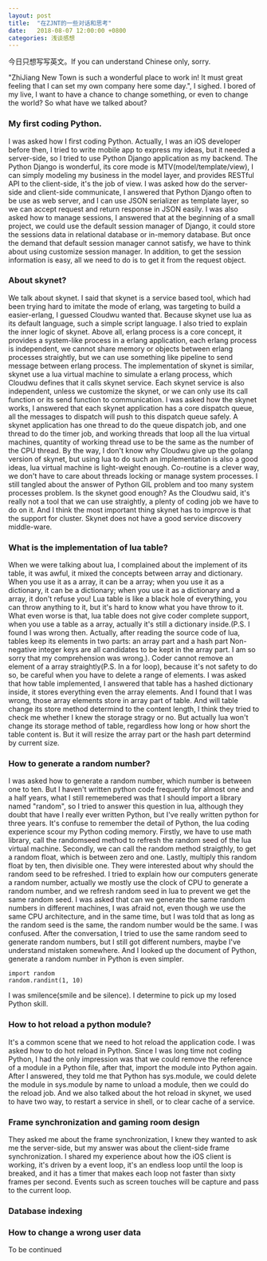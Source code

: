 ```yaml
---
layout: post
title:  "在ZJNT的一些对话和思考"
date:   2018-08-07 12:00:00 +0800
categories: 浅谈感想
---
```


今日只想写写英文。If you can understand Chinese only, sorry.

"ZhiJiang New Town is such a wonderful place to work in! It must great feeling that I can set my own company here some day.", I sighed. I bored of my live, I want to have a chance to change something, or even to change the world?
So what have we talked about?

### My first coding Python.
I was asked how I first coding Python. Actually, I was an iOS developer before then, I tried to write mobile app to express my ideas, but it needed a server-side, so I tried to use Python Django application as my backend. The Python Django is wonderful, its core mode is MTV(model/template/view), I can simply modeling my business in the model layer, and provides RESTful API to the client-side, it's the job of view. I was asked how do the server-side and client-side communicate, I answered that Python Django often to be use as web server, and I can use JSON serializer as template layer, so we can accept request and return response in JSON easily.
I was also asked how to manage sessions, I answered that at the beginning of a small project, we could use the default session manager of Django, it could store the sessions data in relational database or in-memory database. But once the demand that default session manager cannot satisfy, we have to think about using customize session manager. In addition, to get the session information is easy, all we need to do is to get it from the request object.

### About skynet?
We talk about skynet. I said that skynet is a service based tool, which had been trying hard to imitate the mode of erlang, was targeting to build a easier-erlang, I guessed Cloudwu wanted that. Because skynet use lua as its default language, such a simple script language. I also tried to explain the inner logic of skynet. Above all, erlang process is a core concept, it provides a system-like process in a erlang application, each erlang process is independent, we cannot share memory or objects between erlang processes straightly, but we can use something like pipeline to send message between erlang process. The implementation of skynet is similar, skynet use a lua virtual machine to simulate a erlang process, which Cloudwu defines that it calls skynet service. Each skynet service is also independent, unless we customize the skynet, or we can only use its call function or its send function to communication.
I was asked how the skynet works, I answered that each skynet application has a core dispatch queue, all the messages to dispatch will push to this dispatch queue safely. A skynet application has one thread to do the queue dispatch job, and one thread to do the timer job, and working threads that loop all the lua virtual machines, quantity of working thread use to be the same as the number of the CPU thread.
By the way, I don't know why Cloudwu give up the golang version of skynet, but using lua to do such an implementation is also a good ideas, lua virtual machine is light-weight enough. Co-routine is a clever way, we don't have to care about threads locking or manage system processes. I still tangled about the answer of Python GIL problem and too many system processes problem.
Is the skynet good enough? As the Cloudwu said, it's really not a tool that we can use straightly, a plenty of coding job we have to do on it. And I think the most important thing skynet has to improve is that the support for cluster. Skynet does not have a good service discovery middle-ware.

### What is the implementation of lua table?
When we were talking about lua, I complained about the implement of its table, it was awful, it mixed the concepts between array and dictionary. When you use it as a array, it can be a array; when you use it as a dictionary, it can be a dictionary; when you use it as a dictionary and a array, it don't refuse you! Lua table is like a black hole of everything, you can throw anything to it, but it's hard to know what you have throw to it.
What even worse is that, lua table does not give coder complete support, when you use a table as a array, actually it's still a dictionary inside.(P.S. I found I was wrong then. Actually, after reading the source code of lua, tables keep its elements in two parts: an array part and a hash part Non-negative integer keys are all candidates to be kept in the array part. I am so sorry that my comprehension was wrong.). Coder cannot remove an element of a array straightly(P.S. In a for loop), because it's not safety to do so, be careful when you have to delete a range of elements.
I was asked that how table implemented, I answered that table has a hashed dictionary inside, it stores everything even the array elements. And I found that I was wrong, those array elements store in array part of table. And will table change its store method determind to the content length, I think they tried to check me whether I knew the storage stragy or no. But actually lua won't change its storage method of table, regardless how long or how short the table content is. But it will resize the array part or the hash part determind by current size.

### How to generate a random number?
I was asked how to generate a random number, which number is between one to ten. But I haven't written python code frequently for almost one and a half years, what I still rememebered was that I should import a library named "random", so I tried to answer this question in lua, although they doubt that have I really ever written Python, but I've really written python for three years. It's confuse to remember the detail of Python, the lua coding experience scour my Python coding memory. Firstly, we have to use math library, call the randomseed method to refresh the random seed of the lua virtual machine. Secondly, we can call the random method straigthly, to get a random float, which is between zero and one. Lastly, multiply this random float by ten, then divisible one.
They were interested about why should the random seed to be refreshed. I tried to explain how our computers generate a random number, actually we mostly use the clock of CPU to generate a random number, and we refresh random seed in lua to prevent we get the same random seed. I was asked that can we generate the same random numbers in different machines, I was afraid not, even though we use the same CPU architecture, and in the same time, but I was told that as long as the random seed is the same, the random number would be the same. I was confused.
After the conversation, I tried to use the same random seed to generate random numbers, but I still got different numbers, maybe I've understand mistaken somewhere. And I looked up the document of Python, generate a random number in Python is even simpler.
```
import random
random.randint(1, 10)
```
I was smilence(smile and be silence). I determine to pick up my losed Python skill.

### How to hot reload a python module?
It's a common scene that we need to hot reload the application code. I was asked how to do hot reload in Python. Since I was long time not coding Python, I had the only impression was that we could remove the reference of a module in a Python file, after that, import the module into Python again. After I answered, they told me that Python has sys.module, we could delete the module in sys.module by name to unload a module, then we could do the reload job.
And we also talked about the hot reload in skynet, we used to have two way, to restart a service in shell, or to clear cache of a service.

### Frame synchronization and gaming room design
They asked me about the frame synchronization, I knew they wanted to ask me the server-side, but my answer was about the client-side frame synchronization. I shared my experience about how the iOS client is working, it's driven by a event loop, it's an endless loop until the loop is breaked, and it has a timer that makes each loop not faster than sixty frames per second. Events such as screen touches will be capture and pass to the current loop.

### Database indexing

### How to change a wrong user data

To be continued
